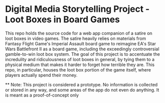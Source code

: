 # Digital Media Storytelling Project - Loot Boxes in Board Games

This repo holds the source code for a web app companion of a satire on loot boxes in video games. The satire heavily relies on materials from Fantasy Flight Game's Imperial Assault board game to reimagine EA's Star Wars Battlefront II as a board game, including the exceedingly controversial gamble-to-win loot box system. The goal of this project is to accentuate the incredulity and ridiculousness of loot boxes in general, by tying them to a physical medium that makes it harder to forget how terrible they are. This repo, in particular, houses the loot box portion of the game itself, where players actually spend their money.

** Note: This project is considered a prototype. No information is collected or stored in any way, and some areas of the app do not even do anything. It is meant as a proof-of-concept only
